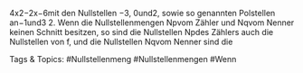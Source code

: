 4x2−2x−6mit den Nullstellen −3,
0und2, sowie so genannten Polstellen an−1und3
2.
Wenn die Nullstellenmengen Npvom Zähler und Nqvom Nenner keinen Schnitt besitzen, so sind die
Nullstellen Npdes Zählers auch die Nullstellen von f, und die Nullstellen Nqvom Nenner sind die

   Tags & Topics:
   #Nullstellenmeng
   #Nullstellenmengen
   #Wenn